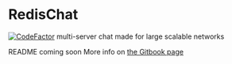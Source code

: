 # RedisChat
[![CodeFactor](https://www.codefactor.io/repository/github/emibergo02/redischat/badge)](https://www.codefactor.io/repository/github/emibergo02/redischat)
multi-server chat made for large scalable networks

README coming soon
More info on [the Gitbook page](https://emibergo.gitbook.io/redischat/)
